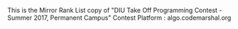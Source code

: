 This is the Mirror Rank List copy of "DIU Take Off Programming Contest - Summer 2017, Permanent Campus"
Contest Platform : algo.codemarshal.org
